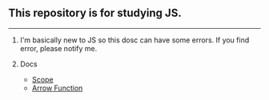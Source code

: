 ## This repository is for studying JS.

---

1. I'm basically new to JS so this dosc can have some errors. If you find error, please notify me. 

1. Docs 
	- [Scope](/docs/01.md)
	- [Arrow Function](/docs/02.md)



